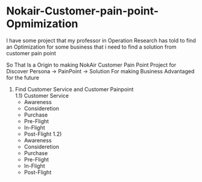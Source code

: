 # Nokair-Customer-pain-point-Opmimization
  I have some project that my professor in Operation Research has told to find an Optimization for some business that i need to find a solution from customer pain point

  So That Is a Origin to making NokAir Customer Pain Point Project for Discover Persona -> PainPoint -> Solution For making Business Advantaged for the future

1) Find Customer Service and Customer Painpoint  
1.1) Customer Service
   - Awareness
   - Consideretion
   - Purchase
   - Pre-Flight
   - In-Flight
   - Post-Flight
1.2)
   - Awareness
   - Consideretion
   - Purchase
   - Pre-Flight
   - In-Flight
   - Post-Flight
   
